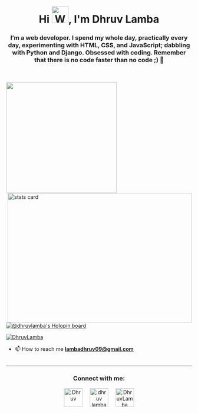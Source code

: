 <h1 align="center">Hi <img src="https://raw.githubusercontent.com/nixin72/nixin72/master/wave.gif"
         alt="Waving hand animated gif"
         height="45"
         width="45" />, I'm Dhruv Lamba</h1>
<h3 align="center"> I’m a web developer. I spend my whole day, practically every day, experimenting with HTML, CSS, and JavaScript; dabbling with Python and Django. Obsessed with coding. Remember that there is no code faster than no code ;)  💚</h3>


<p>
  <a align= "center" href="https://github.com/DhruvLamba"></a>
  <br></br>
 <img align="right " height="300px" width="300px" src="https://media.giphy.com/media/jTNG3RF6EwbkpD4LZx/giphy.gif" />
 <img align="right" alt= "stats card" height="350px" width="500" src="https://github-readme-stats.vercel.app/api?username=DhruvLamba&theme=cobalt&show_icons=true&count_private=true" />
</p>



[![@dhruvlamba's Holopin board](https://holopin.me/dhruvlamba)](https://holopin.io/@dhruvlamba)

<p align="left"> <a href="https://twitter.com/DhruvLamba12" target="blank"><img src="https://img.shields.io/twitter/follow/DhruvLamba?logo=twitter&style=for-the-badge" alt="DhruvLamba" /></a> </p>

- 📫 How to reach me **lambadhruv09@gmail.com**
 <br><br>
<hr>

<h3 align="center">Connect with me:</h3>
<p align="center">
<a href="https://twitter.com/DhruvLamba12" target="blank"><img align="center" src="https://img.icons8.com/cute-clipart/64/000000/twitter.png" alt="Dhruv" height="50" width="50" /></a> &nbsp;&nbsp;&nbsp;
<a href="https://www.linkedin.com/in/dhruv-lamba-21b3a8221/" target="blank"><img align="center" src="https://img.icons8.com/cute-clipart/64/000000/linkedin.png" alt="dhruv lamba" height="50" width="50" /></a>&nbsp;&nbsp;&nbsp;&nbsp;
<a href="https://www.instagram.com/dhruvlamba202/" target="blank"><img align="center" src="https://img.icons8.com/cute-clipart/64/000000/instagram-new.png" alt="DhruvLamba" height="50" width="50" /></a>
</p>




